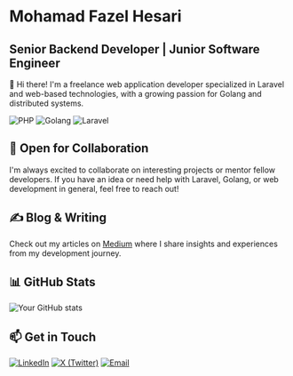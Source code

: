 # Mohamad Fazel Hesari

## Senior Backend Developer | Junior Software Engineer

👋 Hi there! I'm a freelance web application developer specialized in Laravel and web-based technologies, with a growing passion for Golang and distributed systems.

![PHP](https://img.shields.io/badge/-PHP-777BB4?style=flat-square&logo=php&logoColor=white)
![Golang](https://img.shields.io/badge/-Golang-00ADD8?style=flat-square&logo=go&logoColor=white)
![Laravel](https://img.shields.io/badge/-Laravel-FF2D20?style=flat-square&logo=laravel&logoColor=white)

## 🤝 Open for Collaboration

I'm always excited to collaborate on interesting projects or mentor fellow developers. If you have an idea or need help with Laravel, Golang, or web development in general, feel free to reach out!

## ✍️ Blog & Writing

Check out my articles on [Medium](https://medium.com/@mdhesari) where I share insights and experiences from my development journey.

## 📊 GitHub Stats

![Your GitHub stats](https://github-readme-stats.vercel.app/api?username=mdhesari&show_icons=true&theme=radical)

## 📫 Get in Touch

[![LinkedIn](https://img.shields.io/badge/-LinkedIn-0077B5?style=flat-square&logo=linkedin&logoColor=white)](https://linkedin.com/in/mohamad-fazel-hesari)
[![X (Twitter)](https://img.shields.io/badge/-X-000000?style=flat-square&logo=x&logoColor=white)](https://twitter.com/mdhesari)
[![Email](https://img.shields.io/badge/-Email-D14836?style=flat-square&logo=gmail&logoColor=white)](mailto:mohamad.hesari.co@gmail.com)